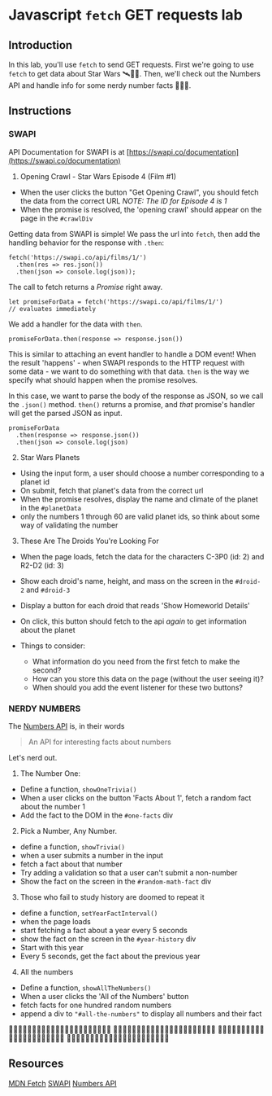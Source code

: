 # Javascript `fetch` GET requests lab

## Introduction

In this lab, you'll use `fetch` to send GET requests. First we're going to use `fetch` to get data about Star Wars 🛰👾🚀. Then, we'll check out the Numbers API and handle info for some nerdy number facts 🔢🤓📐.

## Instructions

### SWAPI

API Documentation for SWAPI is at [https://swapi.co/documentation](https://swapi.co/documentation)

1.  Opening Crawl - Star Wars Episode 4 (Film #1)

* When the user clicks the button "Get Opening Crawl", you should fetch the data from the correct URL
  _NOTE: The ID for Episode 4 is 1_
* When the promise is resolved, the 'opening crawl' should appear on the page in the `#crawlDiv`

Getting data from SWAPI is simple! We pass the url into `fetch`, then add the handling behavior for the response with `.then`:

```
fetch('https://swapi.co/api/films/1/')
  .then(res => res.json())
  .then(json => console.log(json));
```

The call to fetch returns a _Promise_ right away.

```
let promiseForData = fetch('https://swapi.co/api/films/1/')
// evaluates immediately
```

We add a handler for the data with `then`.

```
promiseForData.then(response => response.json())
```

This is similar to attaching an event handler to handle a DOM event! When the result 'happens' - when SWAPI responds to the HTTP request with some data - we want to do something with that data. `then` is the way we specify what should happen when the promise resolves.

In this case, we want to parse the body of the response as JSON, so we call the `.json()` method. `then()` returns a promise, and _that_ promise's handler will get the parsed JSON as input.

```
promiseForData
  .then(response => response.json())
  .then(json => console.log(json)
```

2.  Star Wars Planets

* Using the input form, a user should choose a number corresponding to a planet id
* On submit, fetch that planet's data from the correct url
* When the promise resolves, display the name and climate of the planet in the `#planetData`
* only the numbers 1 through 60 are valid planet ids, so think about some way of validating the number

3.  These Are The Droids You're Looking For

* When the page loads, fetch the data for the characters C-3P0 (id: 2) and R2-D2 (id: 3)
* Show each droid's name, height, and mass on the screen in the `#droid-2` and `#droid-3`
* Display a button for each droid that reads 'Show Homeworld Details'
* On click, this button should fetch to the api _again_ to get information about the planet

* Things to consider:

  * What information do you need from the first fetch to make the second?
  * How can you store this data on the page (without the user seeing it)?
  * When should you add the event listener for these two buttons?

### NERDY NUMBERS

The [Numbers API](http://numbersapi.com/) is, in their words

> An API for interesting facts about numbers

Let's nerd out.

1.  The Number One:

  * Define a function, `showOneTrivia()`
  * When a user clicks on the button 'Facts About 1', fetch a random fact about the number 1
  * Add the fact to the DOM in the `#one-facts` div


2.  Pick a Number, Any Number.

  * define a function, `showTrivia()`
  * when a user submits a number in the input
  * fetch a fact about that number
  * Try adding a validation so that a user can't submit a non-number
  * Show the fact on the screen in the `#random-math-fact` div


3.  Those who fail to study history are doomed to repeat it

  * define a function, `setYearFactInterval()`
  * when the page loads
  * start fetching a fact about a year every 5 seconds
  * show the fact on the screen in the `#year-history` div
  * Start with this year
  * Every 5 seconds, get the fact about the previous year


4.  All the numbers

  * Define a function, `showAllTheNumbers()`
  * When a user clicks the 'All of the Numbers' button
  * fetch facts for one hundred random numbers
  * append a div to `"#all-the-numbers"` to display all numbers and their fact

🔢🤓🔢🤓🔢🤓🔢🤓🔢🤓🔢🤓🔢🤓🔢🤓🔢🤓🔢🤓🔢🤓
🔢🤓🔢🤓🔢🤓🔢🤓🔢🤓🔢🤓🔢🤓🔢🤓🔢🤓🔢🤓🔢🤓
🔢🤓🔢🤓🔢🤓🔢🤓🔢🤓🔢🤓🔢🤓🔢🤓🔢🤓🔢🤓🔢🤓
🔢🤓🔢🤓🔢🤓🔢🤓🔢🤓🔢🤓🔢🤓🔢🤓🔢🤓🔢🤓🔢🤓

## Resources

[MDN Fetch](https://developer.mozilla.org/en-US/docs/Web/API/Fetch_API)
[SWAPI](https://swapi.co/documentation)
[Numbers API](http://numbersapi.com/)
